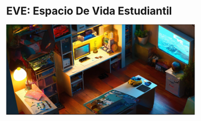 # EVE: Espacio De Vida Estudiantil

<picture>
  <source media="(prefers-color-scheme: dark)" srcset="./img/eve7.jpg">
  <source media="(prefers-color-scheme: light)" srcset="./img/eve5.jpg">
  <img alt="Shows an illustrated sun in light mode and a moon with stars in dark mode." src="./img/eve5.jpg">
</picture>
